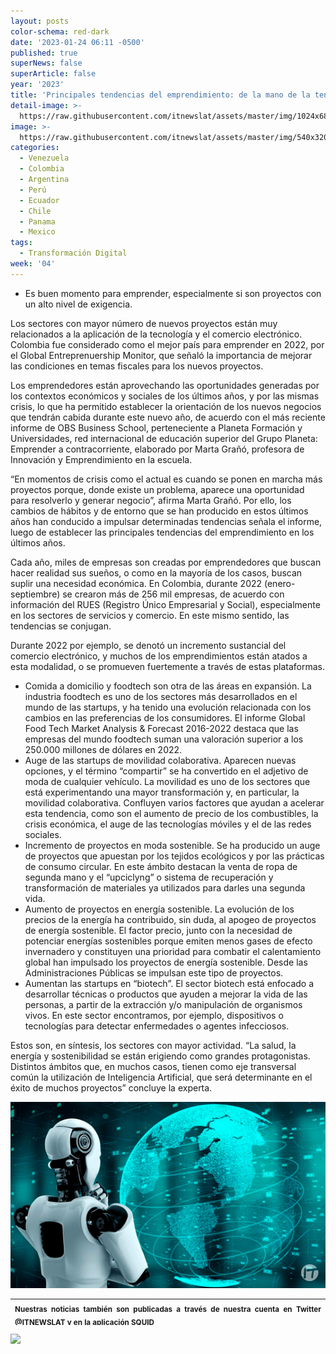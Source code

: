 ```yaml
---
layout: posts
color-schema: red-dark
date: '2023-01-24 06:11 -0500'
published: true
superNews: false
superArticle: false
year: '2023'
title: 'Principales tendencias del emprendimiento: de la mano de la tencología y la IA'
detail-image: >-
  https://raw.githubusercontent.com/itnewslat/assets/master/img/1024x680/mundo-AI-g.jpg
image: >-
  https://raw.githubusercontent.com/itnewslat/assets/master/img/540x320/mundo-AI-p.jpg
categories:
  - Venezuela
  - Colombia
  - Argentina
  - Perú
  - Ecuador
  - Chile
  - Panama
  - Mexico
tags:
  - Transformación Digital
week: '04'
---
```

- Es buen momento para emprender, especialmente si son proyectos con un alto nivel de exigencia.

Los sectores con mayor número de nuevos proyectos están muy relacionados a la aplicación de la tecnología y el comercio electrónico.
Colombia fue considerado como el mejor país para emprender en 2022, por el Global Entreprenuership Monitor, que señaló la importancia de mejorar las condiciones en temas fiscales para los nuevos proyectos.
 
Los emprendedores están aprovechando las oportunidades generadas por los contextos económicos y sociales de los últimos años, y por las mismas crisis, lo que ha permitido establecer la orientación de los nuevos negocios que tendrán cabida durante este nuevo año, de acuerdo con el más reciente informe de OBS Business School, perteneciente a Planeta Formación y Universidades, red internacional de educación superior del Grupo Planeta: Emprender a contracorriente, elaborado por Marta Grañó, profesora de Innovación y Emprendimiento en la escuela.

“En momentos de crisis como el actual es cuando se ponen en marcha más proyectos porque, donde existe un problema, aparece una oportunidad para resolverlo y generar negocio”, afirma Marta Grañó. Por ello, los cambios de hábitos y de entorno que se han producido en estos últimos años han conducido a impulsar determinadas tendencias señala el informe, luego de establecer las principales tendencias del emprendimiento en los últimos años.

Cada año, miles de empresas son creadas por emprendedores que buscan hacer realidad sus sueños, o como en la mayoría de los casos, buscan suplir una necesidad económica. En Colombia, durante 2022 (enero-septiembre) se crearon más de 256 mil empresas, de acuerdo con información del RUES (Registro Único Empresarial y Social), especialmente en los sectores de servicios y comercio. En este mismo sentido, las tendencias se conjugan.

Durante 2022 por ejemplo, se denotó un incremento sustancial del comercio electrónico, y muchos de los emprendimientos están atados a esta modalidad, o se promueven fuertemente a través de estas plataformas.

- Comida a domicilio y foodtech son otra de las áreas en expansión. La industria foodtech es uno de los sectores más desarrollados en el mundo de las startups, y ha tenido una evolución relacionada con los cambios en las preferencias de los consumidores. El informe Global Food Tech Market Analysis & Forecast 2016-2022 destaca que las empresas del mundo foodtech suman una valoración superior a los 250.000 millones de dólares en 2022.
- Auge de las startups de movilidad colaborativa. Aparecen nuevas opciones, y el término “compartir” se ha convertido en el adjetivo de moda de cualquier vehículo. La movilidad es uno de los sectores que está experimentando una mayor transformación y, en particular, la movilidad colaborativa. Confluyen varios factores que ayudan a acelerar esta tendencia, como son el aumento de precio de los combustibles, la crisis económica, el auge de las tecnologías móviles y el de las redes sociales.
- Incremento de proyectos en moda sostenible. Se ha producido un auge de proyectos que apuestan por los tejidos ecológicos y por las prácticas de consumo circular. En este ámbito destacan la venta de ropa de segunda mano y el “upciclyng” o sistema de recuperación y transformación de materiales ya utilizados para darles una segunda vida.
- Aumento de proyectos en energía sostenible. La evolución de los precios de la energía ha contribuido, sin duda, al apogeo de proyectos de energía sostenible. El factor precio, junto con la necesidad de potenciar energías sostenibles porque emiten menos gases de efecto invernadero y constituyen una prioridad para combatir el calentamiento global han impulsado los proyectos de energía sostenible. Desde las Administraciones Públicas se impulsan este tipo de proyectos.
- Aumentan las startups en “biotech”. El sector biotech está enfocado a desarrollar técnicas o productos que ayuden a mejorar la vida de las personas, a partir de la extracción y/o manipulación de organismos vivos. En este sector encontramos, por ejemplo, dispositivos o tecnologías para detectar enfermedades o agentes infecciosos.


Estos son, en síntesis, los sectores con mayor actividad. “La salud, la energía y sostenibilidad se están erigiendo como grandes protagonistas. Distintos ámbitos que, en muchos casos, tienen como eje transversal común la utilización de Inteligencia Artificial, que será determinante en el éxito de muchos proyectos” concluye la experta.

![](https://raw.githubusercontent.com/itnewslat/assets/master/img/540x320/mundo-AI-p.jpg)

<table style="height: 42px;" width="569">
<tbody>
<tr>
<td style="text-align: justify;"><sub><strong>Nuestras noticias también son publicadas a través de nuestra cuenta en Twitter <a href="https://twitter.com/itnewslat?lang=es">@ITNEWSLAT</a> y en la aplicación <a href="https://squidapp.co/en/">SQUID</a></strong></sub></td>
</tr>
</tbody>
</table>

<img src="https://tracker.metricool.com/c3po.jpg?hash=56f88a41e39ab42c063cc51676587a04"/>